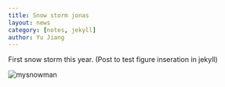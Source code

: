 ```yaml
---
title: Snow storm jonas
layout: news
category: [notes, jekyll]
author: Yu Jiang
---
```


First snow storm this year.
(Post to test figure inseration in jekyll)


![mysnowman]({{site.url}}/images/posts/2016-01-22-snowman.JPG)
